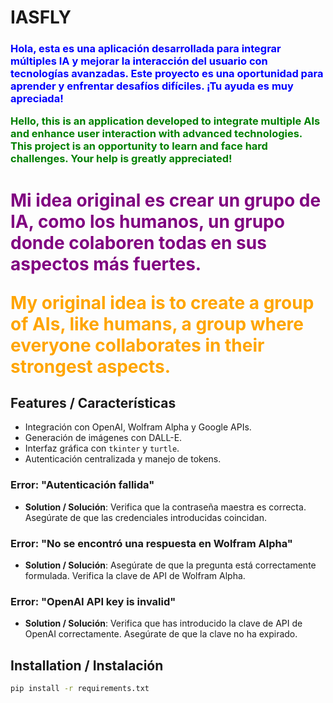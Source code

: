 # IASFLY

<h3>
<p style="color:blue;">
Hola, esta es una aplicación desarrollada para integrar múltiples IA y mejorar la interacción del usuario con tecnologías avanzadas. Este proyecto es una oportunidad para aprender y enfrentar desafíos difíciles. ¡Tu ayuda es muy apreciada!
</p>
<p style="color:green;">
Hello, this is an application developed to integrate multiple AIs and enhance user interaction with advanced technologies. This project is an opportunity to learn and face hard challenges. Your help is greatly appreciated!
</p>
</h3>

<h1>
<p style="color:purple;">
Mi idea original es crear un grupo de IA, como los humanos, un grupo donde colaboren todas en sus aspectos más fuertes.
</p>
<p style="color:orange;">
My original idea is to create a group of AIs, like humans, a group where everyone collaborates in their strongest aspects.
</p>
</h1>

## Features / Características

- Integración con OpenAI, Wolfram Alpha y Google APIs.
- Generación de imágenes con DALL-E.
- Interfaz gráfica con `tkinter` y `turtle`.
- Autenticación centralizada y manejo de tokens.
### Error: "Autenticación fallida"
- **Solution / Solución**: Verifica que la contraseña maestra es correcta. Asegúrate de que las credenciales introducidas coincidan.

### Error: "No se encontró una respuesta en Wolfram Alpha"
- **Solution / Solución**: Asegúrate de que la pregunta está correctamente formulada. Verifica la clave de API de Wolfram Alpha.

### Error: "OpenAI API key is invalid"
- **Solution / Solución**: Verifica que has introducido la clave de API de OpenAI correctamente. Asegúrate de que la clave no ha expirado.

## Installation / Instalación

```bash
pip install -r requirements.txt